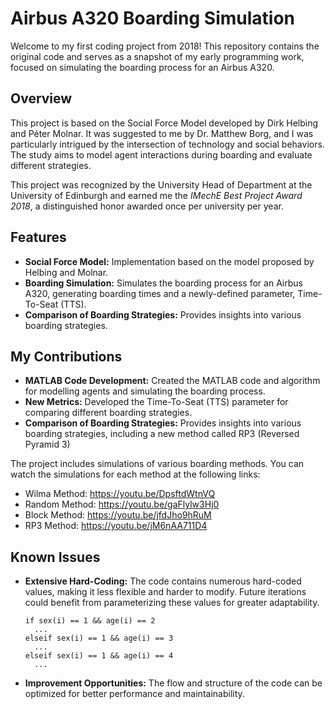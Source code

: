 # Airbus A320 Boarding Simulation
Welcome to my first coding project from 2018! This repository contains the original code and serves as a snapshot of my early programming work, focused on simulating the boarding process for an Airbus A320.

## Overview
This project is based on the Social Force Model developed by Dirk Helbing and Péter Molnar. It was suggested to me by Dr. Matthew Borg, and I was particularly intrigued by the intersection of technology and social behaviors. The study aims to model agent interactions during boarding and evaluate different strategies.

This project was recognized by the University Head of Department at the University of Edinburgh and earned me the *IMechE Best Project Award 2018*, a distinguished honor awarded once per university per year.

## Features
- **Social Force Model:** Implementation based on the model proposed by Helbing and Molnar.
- **Boarding Simulation:** Simulates the boarding process for an Airbus A320, generating boarding times and a newly-defined parameter, Time-To-Seat (TTS).
- **Comparison of Boarding Strategies:** Provides insights into various boarding strategies.

## My Contributions
- **MATLAB Code Development:** Created the MATLAB code and algorithm for modelling agents and simulating the boarding process.
- **New Metrics:** Developed the Time-To-Seat (TTS) parameter for comparing different boarding strategies.
- **Comparison of Boarding Strategies:** Provides insights into various boarding strategies, including a new method called RP3 (Reversed Pyramid 3)

The project includes simulations of various boarding methods. You can watch the simulations for each method at the following links:

- Wilma Method: https://youtu.be/DpsftdWtnVQ
- Random Method: https://youtu.be/gaFlylw3Hj0
- Block Method: https://youtu.be/jfdJho9hRuM
- RP3 Method: https://youtu.be/jM6nAA711D4

## Known Issues
- **Extensive Hard-Coding:** The code contains numerous hard-coded values, making it less flexible and harder to modify. Future iterations could benefit from parameterizing these values for greater adaptability.
  ```
  if sex(i) == 1 && age(i) == 2
    ...
  elseif sex(i) == 1 && age(i) == 3
    ...
  elseif sex(i) == 1 && age(i) == 4
    ... 
  ```
    
- **Improvement Opportunities:** The flow and structure of the code can be optimized for better performance and maintainability.
